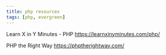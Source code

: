 ```yaml
---
title: php resources
tags: [php, evergreen]
---
```


Learn X in Y Minutes - PHP
https://learnxinyminutes.com/php/

PHP the Right Way
https://phptherightway.com/
